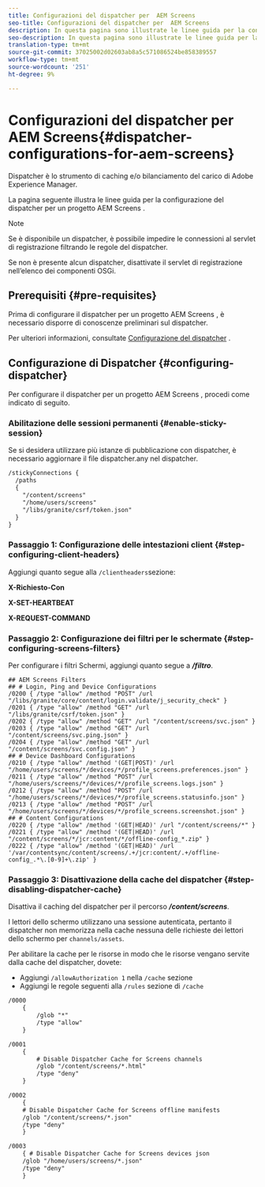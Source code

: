 ```yaml
---
title: Configurazioni del dispatcher per  AEM Screens
seo-title: Configurazioni del dispatcher per  AEM Screens
description: In questa pagina sono illustrate le linee guida per la configurazione del dispatcher per un progetto AEM Screens .
seo-description: In questa pagina sono illustrate le linee guida per la configurazione del dispatcher per un progetto AEM Screens .
translation-type: tm+mt
source-git-commit: 37025002d02603ab8a5c571086524be858389557
workflow-type: tm+mt
source-wordcount: '251'
ht-degree: 9%

---
```



# Configurazioni del dispatcher per  AEM Screens{#dispatcher-configurations-for-aem-screens}

Dispatcher è lo strumento di caching e/o bilanciamento del carico di Adobe Experience Manager.

La pagina seguente illustra le linee guida per la configurazione del dispatcher per un progetto AEM Screens .

>[!NOTE]
>
>Se è disponibile un dispatcher, è possibile impedire le connessioni al servlet di registrazione filtrando le regole del dispatcher.
>
>Se non è presente alcun dispatcher, disattivate il servlet di registrazione nell’elenco dei componenti OSGi.

## Prerequisiti {#pre-requisites}

Prima di configurare il dispatcher per un progetto AEM Screens , è necessario disporre di conoscenze preliminari sul dispatcher.

Per ulteriori informazioni, consultate [Configurazione del dispatcher](https://docs.adobe.com/content/help/it-IT/experience-manager-dispatcher/using/configuring/dispatcher-configuration.html) .

## Configurazione di Dispatcher {#configuring-dispatcher}

Per configurare il dispatcher per un progetto AEM Screens , procedi come indicato di seguito.

### Abilitazione delle sessioni permanenti {#enable-sticky-session}

Se si desidera utilizzare più istanze di pubblicazione con dispatcher, è necessario aggiornare il file dispatcher.any nel dispatcher.

```xml
/stickyConnections {
  /paths
  {
    "/content/screens"
    "/home/users/screens"
    "/libs/granite/csrf/token.json"
  }
}
```

### Passaggio 1: Configurazione delle intestazioni client {#step-configuring-client-headers}

Aggiungi quanto segue alla `/clientheaders`sezione:

**X-Richiesto-Con**

**X-SET-HEARTBEAT**

**X-REQUEST-COMMAND**

### Passaggio 2: Configurazione dei filtri per le schermate {#step-configuring-screens-filters}

Per configurare i filtri Schermi, aggiungi quanto segue a ***/filtro***.

```
## AEM Screens Filters
## # Login, Ping and Device Configurations
/0200 { /type "allow" /method "POST" /url "/libs/granite/core/content/login.validate/j_security_check" }
/0201 { /type "allow" /method "GET" /url "/libs/granite/csrf/token.json" }
/0202 { /type "allow" /method "GET" /url "/content/screens/svc.json" }
/0203 { /type "allow" /method "GET" /url "/content/screens/svc.ping.json" }
/0204 { /type "allow" /method "GET" /url "/content/screens/svc.config.json" }
## # Device Dashboard Configurations
/0210 { /type "allow" /method '(GET|POST)' /url "/home/users/screens/*/devices/*/profile_screens.preferences.json" }
/0211 { /type "allow" /method "POST" /url "/home/users/screens/*/devices/*/profile_screens.logs.json" }
/0212 { /type "allow" /method "POST" /url "/home/users/screens/*/devices/*/profile_screens.statusinfo.json" }
/0213 { /type "allow" /method "POST" /url "/home/users/screens/*/devices/*/profile_screens.screenshot.json" }
## # Content Configurations
/0220 { /type "allow" /method '(GET|HEAD)' /url "/content/screens/*" }
/0221 { /type "allow" /method '(GET|HEAD)' /url "/content/screens/*/jcr:content/*/offline-config_*.zip" }
/0222 { /type "allow" /method '(GET|HEAD)' /url '/var/contentsync/content/screens/.+/jcr:content/.+/offline-config_.*\.[0-9]+\.zip' }
```

### Passaggio 3: Disattivazione della cache del dispatcher {#step-disabling-dispatcher-cache}

Disattiva il caching del dispatcher per il percorso ***/content/screens***.

I lettori dello schermo utilizzano una sessione autenticata, pertanto il dispatcher non memorizza nella cache nessuna delle richieste dei lettori dello schermo per `channels/assets`.

Per abilitare la cache per le risorse in modo che le risorse vengano servite dalla cache del dispatcher, dovete:

* Aggiungi `/allowAuthorization 1` nella `/cache` sezione
* Aggiungi le regole seguenti alla `/rules` sezione di `/cache`

```xml
/0000
    {
        /glob "*"
        /type "allow"
    }   

/0001
    {
        # Disable Dispatcher Cache for Screens channels
        /glob "/content/screens/*.html"
        /type "deny" 
    }

/0002
    {
    # Disable Dispatcher Cache for Screens offline manifests
    /glob "/content/screens/*.json"
    /type "deny"
    }

/0003
    { # Disable Dispatcher Cache for Screens devices json 
    /glob "/home/users/screens/*.json"
    /type "deny"
    }
```
